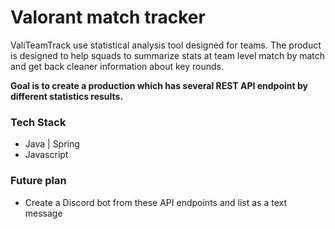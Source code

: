 # Valorant match tracker

ValiTeamTrack use statistical analysis tool designed for teams. The product is designed to help squads
to summarize stats at team level match by match and get back cleaner information about key rounds.

**Goal is to create a production which has several REST API endpoint by different statistics results.**

### Tech Stack

- Java | Spring 
- Javascript

### Future plan

- Create a Discord bot from these API endpoints and list as a text message
